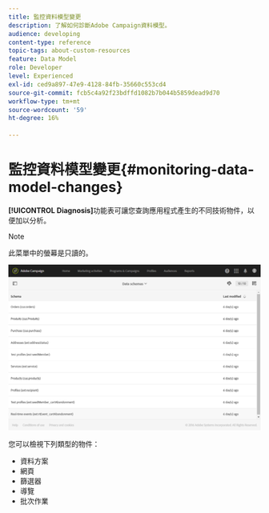 ```yaml
---
title: 監控資料模型變更
description: 了解如何診斷Adobe Campaign資料模型。
audience: developing
content-type: reference
topic-tags: about-custom-resources
feature: Data Model
role: Developer
level: Experienced
exl-id: ced9a897-47e9-4128-84fb-35660c553cd4
source-git-commit: fcb5c4a92f23bdffd1082b7b044b5859dead9d70
workflow-type: tm+mt
source-wordcount: '59'
ht-degree: 16%

---
```


# 監控資料模型變更{#monitoring-data-model-changes}

**[!UICONTROL Diagnosis]**&#x200B;功能表可讓您查詢應用程式產生的不同技術物件，以便加以分析。

>[!NOTE]
>
>此菜單中的螢幕是只讀的。

![](assets/diagnostic.png)

您可以檢視下列類型的物件：

* 資料方案
* 網頁
* 篩選器
* 導覽
* 批次作業
